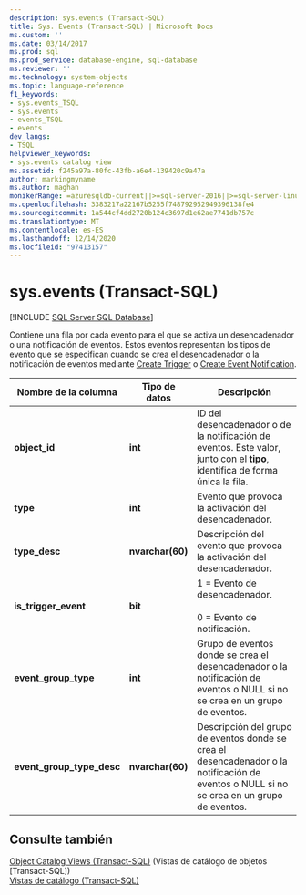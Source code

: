 ```yaml
---
description: sys.events (Transact-SQL)
title: Sys. Events (Transact-SQL) | Microsoft Docs
ms.custom: ''
ms.date: 03/14/2017
ms.prod: sql
ms.prod_service: database-engine, sql-database
ms.reviewer: ''
ms.technology: system-objects
ms.topic: language-reference
f1_keywords:
- sys.events_TSQL
- sys.events
- events_TSQL
- events
dev_langs:
- TSQL
helpviewer_keywords:
- sys.events catalog view
ms.assetid: f245a97a-80fc-43fb-a6e4-139420c9a47a
author: markingmyname
ms.author: maghan
monikerRange: =azuresqldb-current||>=sql-server-2016||>=sql-server-linux-2017||=azuresqldb-mi-current
ms.openlocfilehash: 3383217a22167b5255f748792952949396138fe4
ms.sourcegitcommit: 1a544cf4dd2720b124c3697d1e62ae7741db757c
ms.translationtype: MT
ms.contentlocale: es-ES
ms.lasthandoff: 12/14/2020
ms.locfileid: "97413157"
---
```

# <a name="sysevents-transact-sql"></a>sys.events (Transact-SQL)
[!INCLUDE [SQL Server SQL Database](../../includes/applies-to-version/sql-asdb.md)]

  Contiene una fila por cada evento para el que se activa un desencadenador o una notificación de eventos. Estos eventos representan los tipos de evento que se especifican cuando se crea el desencadenador o la notificación de eventos mediante [Create Trigger](../../t-sql/statements/create-trigger-transact-sql.md) o [Create Event Notification](../../t-sql/statements/create-event-notification-transact-sql.md).  
  
|Nombre de la columna|Tipo de datos|Descripción|  
|-----------------|---------------|-----------------|  
|**object_id**|**int**|ID del desencadenador o de la notificación de eventos. Este valor, junto con el **tipo**, identifica de forma única la fila.|  
|**type**|**int**|Evento que provoca la activación del desencadenador.|  
|**type_desc**|**nvarchar(60)**|Descripción del evento que provoca la activación del desencadenador.|  
|**is_trigger_event**|**bit**|1 = Evento de desencadenador.<br /><br /> 0 = Evento de notificación.|  
|**event_group_type**|**int**|Grupo de eventos donde se crea el desencadenador o la notificación de eventos o NULL si no se crea en un grupo de eventos.|  
|**event_group_type_desc**|**nvarchar(60)**|Descripción del grupo de eventos donde se crea el desencadenador o la notificación de eventos o NULL si no se crea en un grupo de eventos.|  
  
## <a name="see-also"></a>Consulte también  
 [Object Catalog Views &#40;Transact-SQL&#41;](../../relational-databases/system-catalog-views/object-catalog-views-transact-sql.md)  (Vistas de catálogo de objetos [Transact-SQL])  
 [Vistas de catálogo &#40;Transact-SQL&#41;](../../relational-databases/system-catalog-views/catalog-views-transact-sql.md)  
  
  
